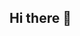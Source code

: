 ## Hi there 👋

<!--
**ayoungYoon/ayoungYoon** is a ✨ _special_ ✨ repository because its `README.md` (this file) appears on your GitHub profile.

Here are some ideas to get you started:

##

- 🔭 I’m currently working on ...
- 🌱 I’m currently learning ...
- 👯 I’m looking to collaborate on ...
- 🤔 I’m looking for help with ...
- 💬 Ask me about ...
- 📫 How to reach me: ...
- 😄 Pronouns: ...
- ⚡ Fun fact: ...
-->
